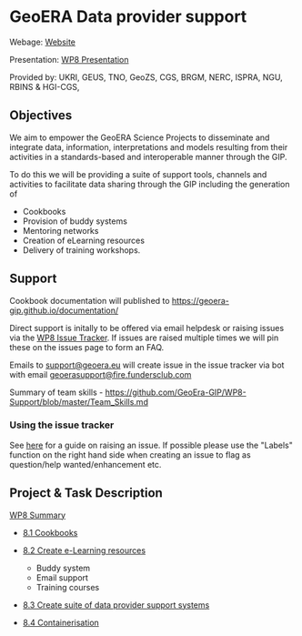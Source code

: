 # GeoERA Data provider support

Webage: [Website](https://geoera-gip.github.io/Project-Support-WP8)

Presentation: [WP8 Presentation](https://geoera-gip.github.io/Project-Support-WP8/presentations/2020-05-12/#/title)

Provided by: UKRI, GEUS, TNO, GeoZS, CGS, BRGM, NERC, ISPRA, NGU, RBINS & HGI-CGS, 

## Objectives

We aim to empower the GeoERA Science Projects to disseminate and integrate data, information, interpretations and models resulting from their activities in a standards-based and interoperable manner through the GIP.

To do this we will be providing a suite of support tools, channels and activities to facilitate data sharing through the GIP including the generation of 
- Cookbooks 
- Provision of buddy systems
- Mentoring networks
- Creation of eLearning resources
- Delivery of training workshops.

## Support

Cookbook documentation will published to https://geoera-gip.github.io/documentation/

Direct support is initally to be offered via email helpdesk or raising issues via the [WP8 Issue Tracker](https://github.com/GeoEra-GIP/WP8-Support/issues). If issues are raised multiple times we will pin these on the issues page to form an FAQ.

Emails to support@geoera.eu will create issue in the issue tracker via bot with email geoerasupport@fire.fundersclub.com 

Summary of team skills  - https://github.com/GeoEra-GIP/WP8-Support/blob/master/Team_Skills.md

### Using the issue tracker

See [here](https://help.github.com/articles/creating-an-issue/) for a guide on raising an issue. If possible please use the "Labels" function on the right hand side when creating an issue to flag as question/help wanted/enhancement etc.     

## Project & Task Description

[WP8 Summary](https://github.com/GeoEra-GIP/WP8-Support/blob/master/Summary.md)

- [8.1 Cookbooks](https://github.com/GeoEra-GIP/WP8-Support/blob/master/Cookbooks.md)

- [8.2 Create e-Learning resources](https://github.com/GeoEra-GIP/WP8-Support/blob/master/e-Learning.md)
  - Buddy system
  - Email support
  - Training courses

- [8.3 Create suite of data provider support systems](https://github.com/GeoEra-GIP/WP8-Support/blob/master/Support.md)

- [8.4 Containerisation](https://github.com/GeoEra-GIP/WP8-Support/blob/master/Containerisation.md)
